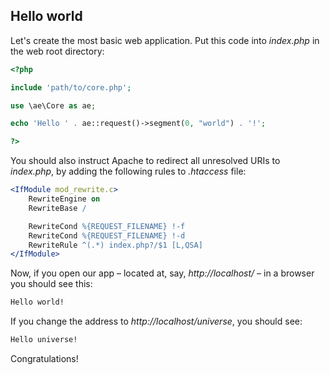 
## Hello world

Let's create the most basic web application. Put this code into *index.php* in the web root directory:


```php
<?php

include 'path/to/core.php';

use \ae\Core as ae;

echo 'Hello ' . ae::request()->segment(0, "world") . '!';

?>
```

You should also instruct Apache to redirect all unresolved URIs to *index.php*, by adding the following rules to *.htaccess* file:

```apache
<IfModule mod_rewrite.c>
    RewriteEngine on
    RewriteBase /

    RewriteCond %{REQUEST_FILENAME} !-f
    RewriteCond %{REQUEST_FILENAME} !-d
    RewriteRule ^(.*) index.php?/$1 [L,QSA]
</IfModule>
```

Now, if you open our app – located at, say, *http://localhost/* – in a browser you should see this:


```txt
Hello world!
```

If you change the address to *http://localhost/universe*, you should see:


```txt
Hello universe!
```

Congratulations!

